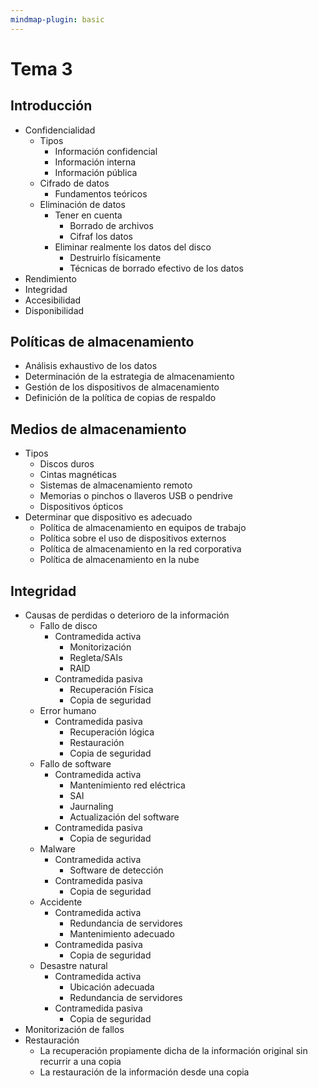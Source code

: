 ```yaml
---
mindmap-plugin: basic
---
```


# Tema 3

## Introducción
- Confidencialidad
	- Tipos
		- Información confidencial
		- Información interna
		- Información pública
	- Cifrado de datos
		- Fundamentos teóricos
	- Eliminación de datos
		- Tener en cuenta
			- Borrado de archivos
			- Cifraf los datos
		- Eliminar realmente los datos del disco
			- Destruirlo físicamente
			- Técnicas de borrado efectivo de los datos
- Rendimiento
- Integridad
- Accesibilidad
- Disponibilidad

## Políticas de almacenamiento
- Análisis exhaustivo de los datos
- Determinación de la estrategia de almacenamiento
- Gestión de los dispositivos de almacenamiento
- Definición de la política de copias de respaldo

## Medios de almacenamiento
- Tipos
	- Discos duros
	- Cintas magnéticas
	- Sistemas de almacenamiento remoto
	- Memorias o pinchos o llaveros USB o pendrive
	- Dispositivos ópticos
- Determinar que dispositivo es adecuado
	- Política de almacenamiento en equipos de trabajo
	- Política sobre el uso de dispositivos externos
	- Política de almacenamiento en la red corporativa
	- Política de almacenamiento en la nube

## Integridad
- Causas de perdidas o deterioro de la información
	- Fallo de disco
		- Contramedida activa
			- Monitorización
			- Regleta/SAIs
			- RAID
		- Contramedida pasiva
			- Recuperación Física
			- Copia de seguridad
	- Error humano
		- Contramedida pasiva
			- Recuperación lógica
			- Restauración
			- Copia de seguridad
	- Fallo de software
		- Contramedida activa
			- Mantenimiento red eléctrica
			- SAI
			- Jaurnaling
			- Actualización del software
		- Contramedida pasiva
			- Copia de seguridad
	- Malware
		- Contramedida activa
			- Software de detección
		- Contramedida pasiva
			- Copia de seguridad
	- Accidente
		- Contramedida activa
			- Redundancia de servidores
			- Mantenimiento adecuado
		- Contramedida pasiva
			- Copia de seguridad
	- Desastre natural
		- Contramedida activa
			- Ubicación adecuada
			- Redundancia de servidores
		- Contramedida pasiva
			- Copia de seguridad
- Monitorización de fallos
- Restauración
	- La recuperación propiamente dicha de la información
	original sin recurrir a una copia
	- La restauración de la información desde una copia